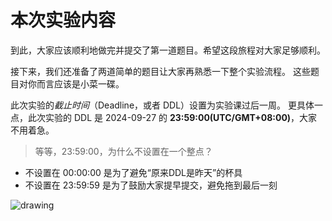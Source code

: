 # 本次实验内容

到此，大家应该顺利地做完并提交了第一道题目。希望这段旅程对大家足够顺利。

接下来，我们还准备了两道简单的题目让大家再熟悉一下整个实验流程。 这些题目对你而言应该是小菜一碟。

此次实验&#x7684;_&#x622A;止时间_（Deadline，或者 DDL）设置为实验课过后一周。 更具体一点，此次实验的 DDL 是 2024-09-27 的 **23:59:00(UTC/GMT+08:00)**，大家不用着急。

> 等等，23:59:00，为什么不设置在一个整点？

* 不设置在 00:00:00 是为了避免“原来DDL是昨天”的杯具
* 不设置在 23:59:59 是为了鼓励大家提早提交，避免拖到最后一刻

![drawing](https://sicp.pascal-lab.net/2024/labs/lab00/images/ddl_meme.jpg)

